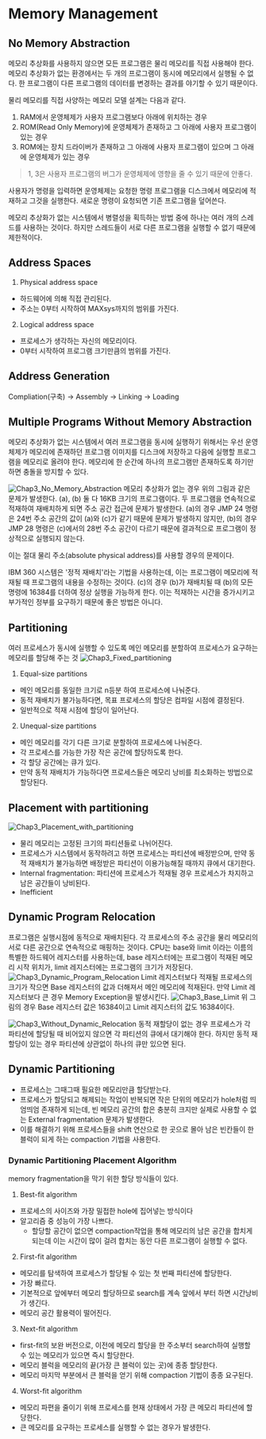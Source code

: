 # Memory Management

## No Memory Abstraction
메모리 추상화를 사용하지 않으면 모든 프로그램은 물리 메모리를 직접 사용해야 한다. 메모리 추상화가 없는 환경에서는 두 개의 프로그램이 동시에 메모리에서 실행될 수 없다. 한 프로그램이 다른 프로그램의 데이터를 변경하는 결과를 야기할 수 있기 때문이다.

물리 메모리를 직접 사양하는 메모리 모델 설계는 다음과 같다.
1. RAM에서 운영체제가 사용자 프로그램보다 아래에 위치하는 경우
2. ROM(Read Only Memory)에 운영체제가 존재하고 그 아래에 사용자 프로그램이 있는 경우
3. ROM에는 장치 드라이버가 존재하고 그 아래에 사용자 프로그램이 있으며 그 아래에 운영체제가 있는 경우

> 1, 3은 사용자 프로그램의 버그가 운영체제에 영향을 줄 수 있기 때문에 안좋다.

사용자가 명령을 입력하면 운영체제는 요청한 명령 프로그램을 디스크에서 메모리에 적재하고 그것을 실행한다. 새로운 명령이 요청되면 기존 프로그램을 덮어쓴다.

메모리 추상화가 없는 시스템에서 병렬성을 획득하는 방법 중에 하나는 여러 개의 스레드를 사용하는 것이다. 하지만 스레드들이 서로 다른 프로그램을 실행할 수 없기 때문에 제한적이다.

## Address Spaces
1. Physical address space
- 하드웨어에 의해 직접 관리된다.
- 주소는 0부터 시작하여 MAXsys까지의 범위를 가진다.

2. Logical address space
- 프로세스가 생각하는 자신의 메모리이다.
- 0부터 시작하여 프로그램 크기만큼의 범위를 가진다.

## Address Generation
Compliation(구축) -> Assembly -> Linking -> Loading

## Multiple Programs Without Memory Abstraction
메모리 추상화가 없는 시스템에서 여러 프로그램을 동시에 실행하기 위해서는 우선 운영체제가 메모리에 존재하던 프로그램 이미지를 디스크에 저장하고 다음에 실행할 프로그램을 메모리로 올려야 한다.
메모리에 한 순간에 하나의 프로그램만 존재하도록 하기만 하면 충돌을 방지할 수 있다.

![Chap3_No_Memory_Abstraction](Chap3_No_Memory_Abstraction.PNG)
메모리 추상화가 없는 경우 위의 그림과 같은 문제가 발생한다. (a), (b) 둘 다 16KB 크기의 프로그램이다. 
두 프로그램을 연속적으로 적재하여 재배치하게 되면 주소 공간 접근에 문제가 발생한다. (a)의 경우 JMP 24 명령은 24번 주소 공간의 값이 (a)와 (c)가 같기 때문에 문제가 발생하지 않지만, (b)의 경우 JMP 28 명령은 (c)에서의 28번 주소 공간이 다르기 때문에 결과적으로 프로그램이 정상적으로 실행되지 않는다.

이는 절대 물리 주소(absolute physical address)를 사용할 경우의 문제이다.

IBM 360 시스템은 '정적 재배치'라는 기법을 사용하는데, 이는 프로그램이 메모리에 적재될 때 프로그램의 내용을 수정하는 것이다. (c)의 경우 (b)가 재배치될 때 (b)의 모든 명령에 16384를 더하여 정상 실행을 가능하게 한다.
이는 적재하는 시간을 증가시키고 부가적인 정부를 요구하기 때문에 좋은 방법은 아니다.

## Partitioning
여러 프로세스가 동시에 실행할 수 있도록 메인 메모리를 분할하여 프로세스가 요구하는 메모리를 할당해 주는 것
![Chap3_Fixed_partitioning](Chap3_Fixed_partitioning.PNG)
1. Equal-size partitions
- 메인 메모리를 동일한 크기로 n등분 하여 프로세스에 나눠준다. 
- 동적 재배치가 불가능하다면, 목표 프로세스의 할당은 컴파일 시점에 결정된다.
- 일반적으로 적재 시점에 할당이 일어난다.

2. Unequal-size partitions
- 메인 메모리를 각기 다른 크기로 분할하여 프로세스에 나눠준다.
- 각 프로세스를 가능한 가장 작은 공간에 할당하도록 한다.
- 각 할당 공간에는 큐가 있다.
- 만약 동적 재배치가 가능하다면 프로세스들은 메모리 낭비를 최소화하는 방법으로 할당된다.

## Placement with partitioning
![Chap3_Placement_with_partitioning](Chap3_Placement_with_partitioning.PNG)
- 물리 메모리는 고정된 크기의 파티션들로 나뉘어진다.
- 프로세스가 시스템에서 동작하려고 하면 프로세스는 파티션에 배정받으며, 만약 동적 재배치가 불가능하면 배정받은 파티션이 이용가능해질 때까지 큐에서 대기한다.
- Internal fragmentation: 파티션에 프로세스가 적재될 경우 프로세스가 차지하고 남은 공간들이 낭비된다.
- Inefficient

## Dynamic Program Relocation
프로그램은 실행시점에 동적으로 재배치된다.
각 프로세스의 주소 공간을 물리 메모리의 서로 다른 공간으로 연속적으로 매핑하는 것이다.
CPU는 base와 limit 이라는 이름의 특별한 하드웨어 레지스터를 사용하는데, base 레지스터에는 프로그램이 적재된 메모리 시작 위치가, limit 레지스터에는 프로그램의 크기가 저장된다. 
![Chap3_Dynamic_Program_Relocation](Chap3_Dynamic_Program_Relocation.PNG)
Limit 레지스터보다 적재될 프로세스의 크기가 작으면 Base 레지스터의 값과 더해져서 메인 메모리에 적재된다. 만약 Limit 레지스터보다 큰 경우 Memory Exception을 발생시킨다.
![Chap3_Base_Limit](Chap3_Base_Limit.PNG)
위 그림의 경우 Base 레지스터 값은 16384이고 Limit 레지스터의 값도 16384이다.

![Chap3_Without_Dynamic_Relocation](Chap3_Without_Dynamic_Relocation.PNG)
동적 재할당이 없는 경우 프로세스가 각 파티션에 할당될 때 비어있지 않으면 각 파티션의 큐에서 대기해야 한다. 하지만 동적 재할당이 있는 경우 파티션에 상관없이 하나의 큐만 있으면 된다.

## Dynamic Partitioning
- 프로세스는 그때그때 필요한 메모리만큼 할당받는다.
- 프로세스가 할당되고 해제되는 작업이 반복되면 작은 단위의 메모리가 hole처럼 띄엄띄엄 존재하게 되는데, 빈 메모리 공간의 합은 충분히 크지만 실제로 사용할 수 없는 External fragmentation 문제가 발생한다.
- 이를 해결하기 위해 프로세스들을 shift 연산으로 한 곳으로 몰아 남은 빈칸들이 한 블럭이 되게 하는 compaction 기법을 사용한다.

### Dynamic Partitioning Placement Algorithm
memory fragmentation을 막기 위한 할당 방식들이 있다.
1. Best-fit algorithm
- 프로세스의 사이즈와 가장 밀접한 hole에 집어넣는 방식이다
- 알고리즘 중 성능이 가장 나쁘다.
    - 할당할 공간이 없으면 compaction작업을 통해 메모리의 남은 공간을 합치게 되는데 이는 시간이 많이 걸려 합치는 동안 다른 프로그램이 실행할 수 없다.
2. First-fit algorithm
- 메모리를 탐색하여 프로세스가 할당될 수 있는 첫 번째 파티션에 할당한다.
- 가장 빠르다.
- 기본적으로 앞에부터 메모리 할당하므로 search를 계속 앞에서 부터 하면 시간낭비가 생긴다. 
- 메모리 공간 활용력이 떨어진다.
3. Next-fit algorithm
- first-fit의 보완 버전으로, 이전에 메모리 할당을 한 주소부터 search하여 실행할 수 있는 메모리가 있으면 즉시 할당한다.
- 메모리 블럭을 메모리의 끝(가장 큰 블럭이 있는 곳)에 종종 할당한다.
- 메모리 마지막 부분에서 큰 블럭을 얻기 위해 compaction 기법이 종종 요구된다.
4. Worst-fit algorithm
- 메모리 파편을 줄이기 위해 프로세스를 현재 상태에서 가장 큰 메모리 파티션에 할당한다.
- 큰 메모리를 요구하는 프로세스를 실행할 수 없는 경우가 발생한다.
